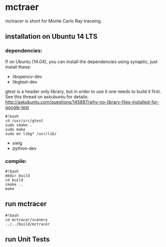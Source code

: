 # mctraer

mctracer is short for Monte Carlo Ray traceing.

## installation on Ubuntu 14 LTS

### dependencies:
If on Ubuntu (14.04), you can install the dependencies using
synaptic, just install these:

* libopencv-dev
* libgtest-dev

gtest is a header only library, but in order to use it
one needs to build it first. See this thread on askubuntu
for details:
http://askubuntu.com/questions/145887/why-no-library-files-installed-for-google-test
```
#!bash
cd /usr/src/gtest
sudo cmake .
sudo make
sudo mv libg* /usr/lib/
```


* swig
* python-dev

### compile:
```
#!bash
mkdir build
cd build
cmake ..
make

```
## run mctracer
```
#!bash
cd mctracer/scenery
../../build/mctracer

```

## run Unit Tests